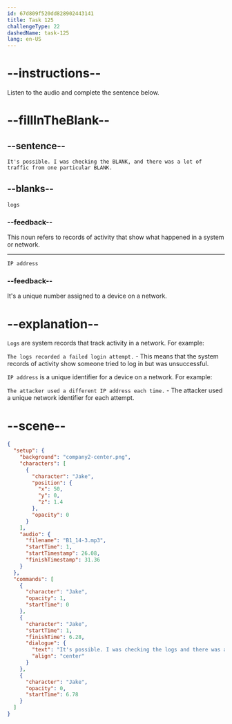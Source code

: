 ```yaml
---
id: 67d809f520dd828902443141
title: Task 125
challengeType: 22
dashedName: task-125
lang: en-US
---
```


<!-- (audio) Jake: It's possible. I was checking the logs, and there was a lot of traffic from one particular IP address. -->

# --instructions--

Listen to the audio and complete the sentence below.

# --fillInTheBlank--

## --sentence--

`It's possible. I was checking the BLANK, and there was a lot of traffic from one particular BLANK.`  

## --blanks--

`logs`

### --feedback--

This noun refers to records of activity that show what happened in a system or network.  

---

`IP address`

### --feedback--

It's a unique number assigned to a device on a network.  

# --explanation--

`Logs` are system records that track activity in a network. For example:

`The logs recorded a failed login attempt.` - This means that the system records of activity show someone tried to log in but was unsuccessful.  

`IP address` is a unique identifier for a device on a network. For example:

`The attacker used a different IP address each time.` - The attacker used a unique network identifier for each attempt.  

# --scene--

```json
{
  "setup": {
    "background": "company2-center.png",
    "characters": [
      {
        "character": "Jake",
        "position": {
          "x": 50,
          "y": 0,
          "z": 1.4
        },
        "opacity": 0
      }
    ],
    "audio": {
      "filename": "B1_14-3.mp3",
      "startTime": 1,
      "startTimestamp": 26.08,
      "finishTimestamp": 31.36
    }
  },
  "commands": [
    {
      "character": "Jake",
      "opacity": 1,
      "startTime": 0
    },
    {
      "character": "Jake",
      "startTime": 1,
      "finishTime": 6.28,
      "dialogue": {
        "text": "It's possible. I was checking the logs and there was a lot of traffic from one particular IP address.",
        "align": "center"
      }
    },
    {
      "character": "Jake",
      "opacity": 0,
      "startTime": 6.78
    }
  ]
}
```
